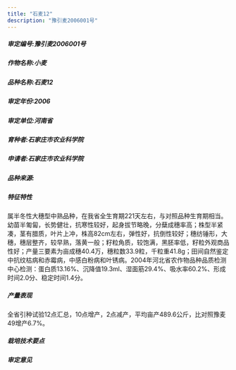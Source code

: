 ```yaml
---
title: "石麦12"
description: "豫引麦2006001号"
---
```

##### 审定编号:豫引麦2006001号

##### 作物名称:小麦

##### 品种名称:石麦12

##### 审定年份:2006

##### 审定单位:河南省

##### 育种者:石家庄市农业科学院

##### 申请者:石家庄市农业科学院

##### 品种来源:

##### 特征特性
属半冬性大穗型中熟品种，在我省全生育期221天左右，与对照品种生育期相当。幼苗半匍匐，长势健壮，抗寒性较好，起身拔节略晚，分蘖成穗率高；株型半紧凑，茎有腊质，叶片上冲，株高82cm左右，弹性好，抗倒性较好；穗纺锤形，大穗，穗层整齐，较早熟，落黄一般；籽粒角质，较饱满，黑胚率低，籽粒外观商品性好；产量三要素为亩成穗40.4万，穗粒数33.9粒，千粒重41.8g；田间自然鉴定中抗纹枯病和赤霉病，中感白粉病和叶锈病。2004年河北省农作物品种品质检测中心检测：蛋白质13.16%、沉降值19.3ml、湿面筋29.4%、吸水率60.2%、形成时间2.0分、稳定时间1.4分。

##### 产量表现
全省引种试验12点汇总，10点增产，2点减产，平均亩产489.6公斤，比对照豫麦49增产6.7%。

##### 栽培技术要点


##### 审定意见


